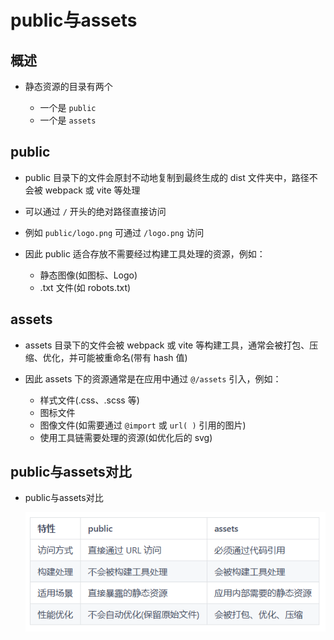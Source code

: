 # public与assets

## 概述

+ 静态资源的目录有两个

  + 一个是 `public`
  + 一个是 `assets`

## public

+ public 目录下的文件会原封不动地复制到最终生成的 dist 文件夹中，路径不会被 webpack 或 vite 等处理
+ 可以通过 `/` 开头的绝对路径直接访问

+ 例如 `public/logo.png` 可通过 `/logo.png` 访问

+ 因此 public 适合存放不需要经过构建工具处理的资源，例如：

  + 静态图像(如图标、Logo)
  + .txt 文件(如 robots.txt)

## assets

+ assets 目录下的文件会被 webpack 或 vite 等构建工具，通常会被打包、压缩、优化，并可能被重命名(带有 hash 值)
+ 因此 assets 下的资源通常是在应用中通过 `@/assets` 引入，例如：

  + 样式文件(.css、.scss 等)
  + 图标文件
  + 图像文件(如需要通过 `@import` 或 `url( )` 引用的图片)
  + 使用工具链需要处理的资源(如优化后的 svg)

## public与assets对比

+ public与assets对比

  ![alt text](images/public与assets对比.png)
